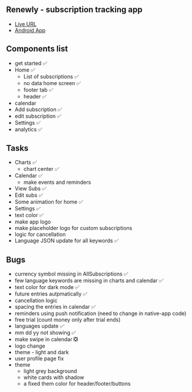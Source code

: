 ## Renewly - subscription tracking app

- [Live URL](https://amiyadas.github.io/renewly)
- [Android App](#)

## Components list

- get started ✅
- Home ✅
  - List of subscriptions ✅
  - no data home screen ✅
  - footer tab ✅
  - header ✅
- calendar
- Add subscription ✅
- edit subscription ✅
- Settings ✅
- analytics ✅

## Tasks

- Charts ✅
  - chart center ✅
- Calendar ✅
  - make events and reminders
- View Subs ✅
- Edit subs ✅
- Some animation for home ✅
- Settings ✅
- text color ✅
- make app logo
- make placeholder logo for custom subscriptions
- logic for cancellation
- Language JSON update for all keywords ✅

## Bugs

- currency symbol missing in AllSubscriptions ✅
- few language keywords are missing in charts and calendar ✅
- text color for dark mode ✅
- future entries autpmatically ✅
- cancellation logic
- spacing the entries in calendar ✅
- reminders using push notification (need to change in native-app code)
- free trial (count money only after trial ends)
- languages update ✅
- mm dd yy not showing ✅
- make swipe in calendar ❎
- logo change
- theme - light and dark
- user profile page fix
- theme
  - light grey background
  - white cards with shadow
  - a fixed them color for header/footer/buttons
